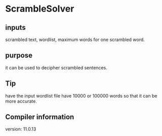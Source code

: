 # ScrambleSolver
 ## inputs
 scrambled text, wordlist, maximum words for one scrambled word.
## purpose
 it can be used to decipher scrambled sentences.
## Tip
 have the input wordlist file have 10000 or 100000 words so that it can be more accurate.
## Compiler information
  version: 11.0.13

